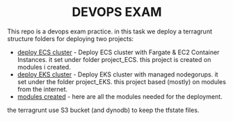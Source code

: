 <div align="center">

# **DEVOPS EXAM**

</div>


This repo is a devops exam practice.
in this task we deploy a terragrunt structure folders for deploying two projects:

   - [deploy ECS cluster](products/project_ECS/us-east-1/my/README.md) - Deploy ECS cluster with Fargate & EC2 Container Instances. it set under folder project_ECS.
      this project is created on modules i created.
   - [deploy EKS cluster](products/project_EKS/us-east-1/my/README.md) - Deploy EKS cluster with managed nodegorups. it set under the folder project_EKS. this project
     based (mostly) on modules from the internet.
   - [modules created](tf-moduls) - here are all the modules needed for the deployment.

the terragrunt use S3 bucket (and dynodb) to keep the tfstate files.

